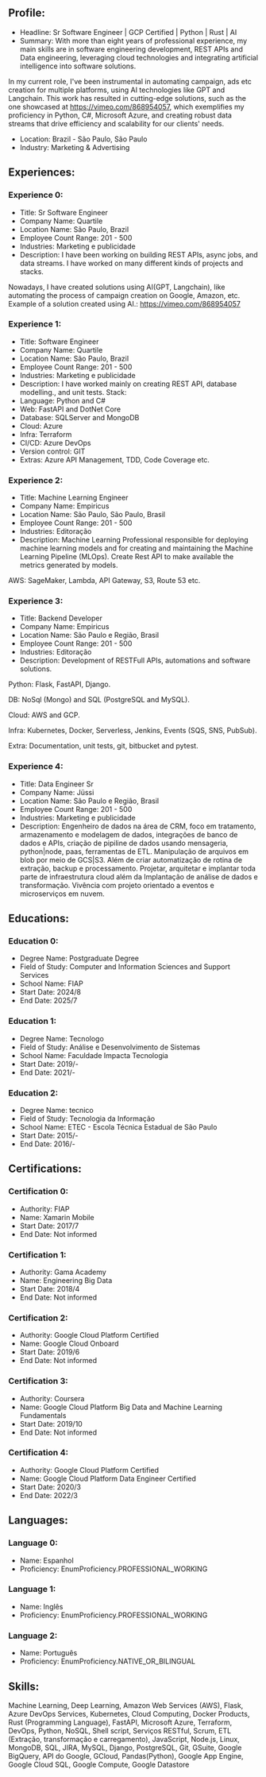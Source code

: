 
## Profile:
 - Headline: Sr Software Engineer | GCP Certified | Python | Rust | AI
 - Summary: With more than eight years of professional experience, my main skills are in software engineering development, REST APIs and Data engineering, leveraging cloud technologies and integrating artificial intelligence into software solutions.

In my current role, I've been instrumental in automating campaign, ads etc creation for multiple platforms, using AI technologies like GPT and Langchain. This work has resulted in cutting-edge solutions, such as the one showcased at https://vimeo.com/868954057, which exemplifies my proficiency in Python, C#, Microsoft Azure, and creating robust data streams that drive efficiency and scalability for our clients' needs.
 - Location: Brazil - São Paulo, São Paulo
 - Industry: Marketing & Advertising

## Experiences:

### Experience 0:
 - Title: Sr Software Engineer
 - Company Name: Quartile
 - Location Name: São Paulo, Brazil
 - Employee Count Range: 201 - 500
 - Industries: Marketing e publicidade
 - Description: I have been working on building REST APIs, async jobs, and data streams. I have worked on many different kinds of projects and stacks.

Nowadays, I have created solutions using AI(GPT, Langchain), like automating the process of campaign creation on Google, Amazon, etc. Example of a solution created using AI.: https://vimeo.com/868954057


### Experience 1:
 - Title: Software Engineer
 - Company Name: Quartile
 - Location Name: São Paulo, Brazil
 - Employee Count Range: 201 - 500
 - Industries: Marketing e publicidade
 - Description: I have worked mainly on creating REST API, database modelling., and unit tests.
Stack:
- Language: Python and C#
- Web: FastAPI and DotNet Core
- Database: SQLServer and MongoDB
- Cloud: Azure
- Infra: Terraform
- CI/CD: Azure DevOps
- Version control: GIT
- Extras: Azure API Management, TDD, Code Coverage etc.


### Experience 2:
 - Title: Machine Learning Engineer
 - Company Name: Empiricus
 - Location Name: São Paulo, São Paulo, Brasil
 - Employee Count Range: 201 - 500
 - Industries: Editoração
 - Description: Machine Learning Professional responsible for deploying machine learning models and for creating and maintaining the Machine Learning Pipeline (MLOps). Create Rest API to make available the metrics generated by models.

AWS: SageMaker, Lambda, API Gateway, S3, Route 53 etc.


### Experience 3:
 - Title: Backend Developer
 - Company Name: Empiricus
 - Location Name: São Paulo e Região, Brasil
 - Employee Count Range: 201 - 500
 - Industries: Editoração
 - Description: Development of RESTFull APIs, automations and software solutions.

Python: Flask, FastAPI, Django.

DB: NoSql (Mongo) and SQL (PostgreSQL and MySQL).

Cloud: AWS and GCP.

Infra: Kubernetes, Docker, Serverless, Jenkins, Events (SQS, SNS, PubSub).

Extra: Documentation, unit tests, git, bitbucket and pytest.


### Experience 4:
 - Title: Data Engineer Sr
 - Company Name: Jüssi
 - Location Name: São Paulo e Região, Brasil
 - Employee Count Range: 201 - 500
 - Industries: Marketing e publicidade
 - Description: Engenheiro de dados na área de CRM, foco em tratamento, armazenamento e modelagem de dados, integrações de banco de dados e APIs, criação de pipiline de dados usando mensageria, python|node, paas, ferramentas de ETL. Manipulação de arquivos em blob por meio de GCS|S3. Além de criar automatização de rotina de extração, backup e processamento. Projetar, arquitetar e implantar toda parte de infraestrutura cloud além da Implantação de análise de dados e transformação. Vivência com projeto orientado a eventos e microserviços em nuvem. 



## Educations:

### Education 0:
 - Degree Name: Postgraduate Degree
 - Field of Study: Computer and Information Sciences and Support Services
 - School Name: FIAP
 - Start Date: 2024/8
 - End Date: 2025/7


### Education 1:
 - Degree Name: Tecnologo
 - Field of Study: Análise e Desenvolvimento de Sistemas
 - School Name: Faculdade Impacta Tecnologia
 - Start Date: 2019/-
 - End Date: 2021/-


### Education 2:
 - Degree Name: tecnico
 - Field of Study: Tecnologia da Informação
 - School Name: ETEC - Escola Técnica Estadual de São Paulo
 - Start Date: 2015/-
 - End Date: 2016/-



## Certifications:

### Certification 0:
 - Authority: FIAP
 - Name: Xamarin Mobile
 - Start Date: 2017/7
 - End Date: Not informed


### Certification 1:
 - Authority: Gama Academy
 - Name: Engineering Big Data
 - Start Date: 2018/4
 - End Date: Not informed


### Certification 2:
 - Authority: Google Cloud Platform Certified
 - Name: Google Cloud Onboard
 - Start Date: 2019/6
 - End Date: Not informed


### Certification 3:
 - Authority: Coursera
 - Name: Google Cloud Platform Big Data and Machine Learning Fundamentals
 - Start Date: 2019/10
 - End Date: Not informed


### Certification 4:
 - Authority: Google Cloud Platform Certified
 - Name: Google Cloud Platform Data Engineer Certified
 - Start Date: 2020/3
 - End Date: 2022/3



## Languages:

### Language 0:
 - Name: Espanhol
 - Proficiency: EnumProficiency.PROFESSIONAL_WORKING


### Language 1:
 - Name: Inglês
 - Proficiency: EnumProficiency.PROFESSIONAL_WORKING


### Language 2:
 - Name: Português
 - Proficiency: EnumProficiency.NATIVE_OR_BILINGUAL



## Skills: 
Machine Learning, Deep Learning, Amazon Web Services (AWS), Flask, Azure DevOps Services, Kubernetes, Cloud Computing, Docker Products, Rust (Programming Language), FastAPI, Microsoft Azure, Terraform, DevOps, Python, NoSQL, Shell script, Serviços RESTful, Scrum, ETL (Extração, transformação e carregamento), JavaScript, Node.js, Linux, MongoDB, SQL, JIRA, MySQL, Django, PostgreSQL, Git, GSuite, Google BigQuery, API do Google, GCloud, Pandas(Python), Google App Engine, Google Cloud SQL, Google Compute, Google Datastore
